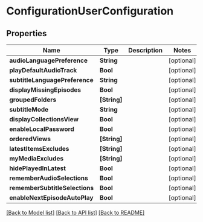 # ConfigurationUserConfiguration

## Properties
Name | Type | Description | Notes
------------ | ------------- | ------------- | -------------
**audioLanguagePreference** | **String** |  | [optional] 
**playDefaultAudioTrack** | **Bool** |  | [optional] 
**subtitleLanguagePreference** | **String** |  | [optional] 
**displayMissingEpisodes** | **Bool** |  | [optional] 
**groupedFolders** | **[String]** |  | [optional] 
**subtitleMode** | **String** |  | [optional] 
**displayCollectionsView** | **Bool** |  | [optional] 
**enableLocalPassword** | **Bool** |  | [optional] 
**orderedViews** | **[String]** |  | [optional] 
**latestItemsExcludes** | **[String]** |  | [optional] 
**myMediaExcludes** | **[String]** |  | [optional] 
**hidePlayedInLatest** | **Bool** |  | [optional] 
**rememberAudioSelections** | **Bool** |  | [optional] 
**rememberSubtitleSelections** | **Bool** |  | [optional] 
**enableNextEpisodeAutoPlay** | **Bool** |  | [optional] 

[[Back to Model list]](../README.md#documentation-for-models) [[Back to API list]](../README.md#documentation-for-api-endpoints) [[Back to README]](../README.md)


